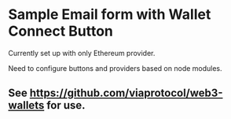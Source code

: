 # Sample Email form with Wallet Connect Button

Currently set up with only Ethereum provider. 

Need to configure buttons and providers based on node modules. 

## See https://github.com/viaprotocol/web3-wallets for use.